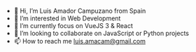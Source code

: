 - 👋 Hi, I’m Luis Amador Campuzano from Spain
- 👀 I’m interested in Web Development
- 🎯 I’m currently focus on VueJS 3 & React
- 💞️ I’m looking to collaborate on JavaScript or Python projects
- 📫 How to reach me luis.amacam@gmail.com

<!---
luisacdev/luisacdev is a ✨ special ✨ repository because its `README.md` (this file) appears on your GitHub profile.
You can click the Preview link to take a look at your changes.
--->
